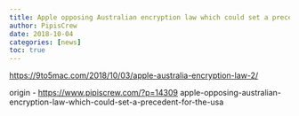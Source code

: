 ```yaml
---
title: Apple opposing Australian encryption law which could set a precedent for the USA
author: PipisCrew
date: 2018-10-04
categories: [news]
toc: true
---
```


https://9to5mac.com/2018/10/03/apple-australia-encryption-law-2/

origin - https://www.pipiscrew.com/?p=14309 apple-opposing-australian-encryption-law-which-could-set-a-precedent-for-the-usa